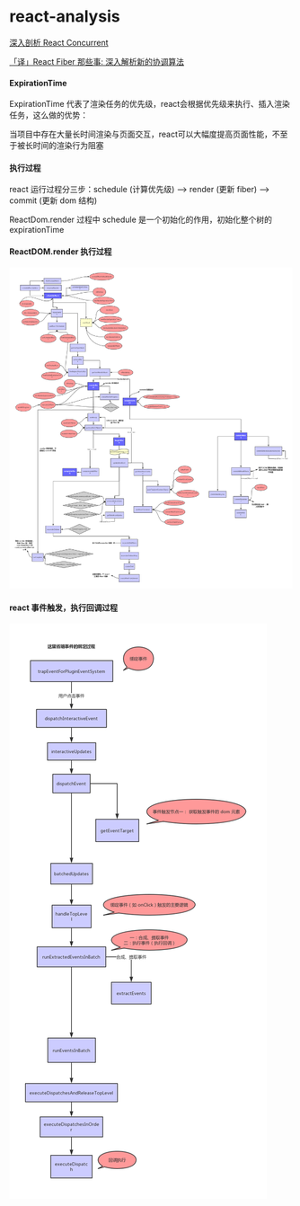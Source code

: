# react-analysis

<a href="https://zhuanlan.zhihu.com/p/60307571">深入剖析 React Concurrent</a>

<a href="https://juejin.im/post/5c052f95e51d4523d51c8300#heading-0">「译」React Fiber 那些事: 深入解析新的协调算法</a>

#### ExpirationTime

ExpirationTime 代表了渲染任务的优先级，react会根据优先级来执行、插入渲染任务，这么做的优势：

当项目中存在大量长时间渲染与页面交互，react可以大幅度提高页面性能，不至于被长时间的渲染行为阻塞

#### 执行过程

react 运行过程分三步：schedule (计算优先级) --> render (更新 fiber) --> commit (更新 dom 结构)

ReactDom.render 过程中 schedule 是一个初始化的作用，初始化整个树的 expirationTime

#### ReactDOM.render 执行过程

<img src="https://github.com/HanLess/react-analysis/blob/master/img/ReactDom.render%E6%89%A7%E8%A1%8C%E6%B5%81%E7%A8%8B%EF%BC%88%E4%BB%8EscheduleRootUpdate%E5%BC%80%E5%A7%8B%EF%BC%89.png" />

#### react 事件触发，执行回调过程

<img src="https://github.com/HanLess/react-analysis/blob/master/img/react%E4%BA%8B%E4%BB%B6%E7%9A%84%E8%A7%A6%E5%8F%91.png" />
